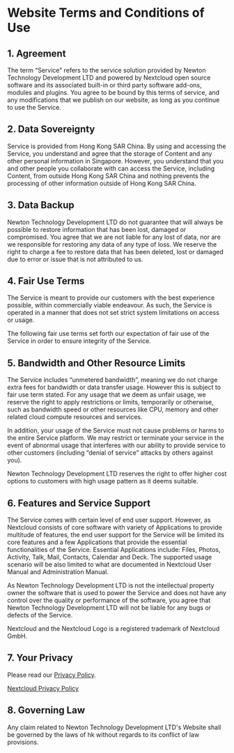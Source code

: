 <h1>Website Terms and Conditions of Use</h1>

<h2>1. Agreement</h2>

<p>The term “Service” refers to the service solution provided by Newton Technology Development LTD and powered by Nextcloud open source software and its associated built-in or third party software add-ons, modules and plugins. You agree to be bound by this terms of service, and any modifications that we publish on our website, as long as you continue to use the Service.</p>

<h2>2. Data Sovereignty</h2>

<p>Service is provided from Hong Kong SAR China. By using and accessing the Service, you understand and agree that the storage of Content and any other personal information in Singapore. However, you understand that you and other people you collaborate with can access the Service, including Content, from outside Hong Kong SAR China and nothing
prevents the processing of other information outside of Hong Kong SAR China.</p>

 
<h2>3. Data Backup</h2>

<p>Newton Technology Development LTD do not guarantee that will always be possible to restore information that has been lost, damaged or compromised. You agree that we are not liable for any lost of data, nor are we responsible for restoring any data of any type of loss. We reserve the right to charge a fee to restore data that has been deleted, lost or damaged due to error or issue that is not attributed to us.</p>

<h2>4. Fair Use Terms</h2>

<p>The Service is meant to provide our customers with the best experience possible, within commercially viable endeavour. As such, the Service is operated in a manner
that does not set strict system limitations on access or usage.</p>

<p>The following fair use terms set forth our expectation of fair use of the Service in order to ensure integrity of the Service.</p>
 

<h2>5. Bandwidth and Other Resource Limits</h2>

<p>The Service includes “unmetered bandwidth”, meaning we do not charge extra fees for bandwidth or data transfer usage. However this is subject to fair use term stated. For any usage that we deem as unfair usage, we reserve the right to apply restrictions or limits, temporarily or otherwise, such as bandwidth speed or other resources like CPU, memory and other related cloud compute resources and services.</p>

<p>In addition, your usage of the Service must not cause problems or harms to the entire Service platform. We may restrict or terminate your service in the event of abnormal usage that interferes with our ability to provide service to other customers (including “denial of service” attacks by others against you).</p>

<p>Newton Technology Development LTD reserves the right to offer higher cost options to customers with high usage pattern as it deems suitable.</p>

 

<h2>6. Features and Service Support</h2>

<p>The Service comes with certain level of end user support. However, as Nextcloud consists of core software with variety of Applications to provide multitude of features, the end user support for the Service will be limited its core features and a few Applications that provide the essential functionalities of the Service. Essential Applications include: Files, Photos, Activity, Talk, Mail, Contacts, Calendar and Deck. The supported usage scenario will be also limited to what are documented in Nextcloud User Manual and Administration Manual.</p>

<p>As Newton Technology Development LTD is not the intellectual property owner the software that is used to power the Service and does not have any control over the quality or performance of the software, you agree that Newton Technology Development LTD will not be liable for any bugs or defects of the Service.</p>

<p>Nextcloud and the Nextcloud Logo is a registered trademark of Nextcloud GmbH.</p>


<h2>7. Your Privacy</h2>

<p>Please read our <a href="https://github.com/GripenANM/files.newtono2o.com/blob/main/Privacy%20Policy.md">Privacy Policy</a>.</p>
<p><a href="https://nextcloud.com/privacy/">Nextcloud Privacy Policy</a></p>

<h2>8. Governing Law</h2>

<p>Any claim related to Newton Technology Development LTD's Website shall be governed by the laws of hk without regards to its conflict of law provisions.</p>
